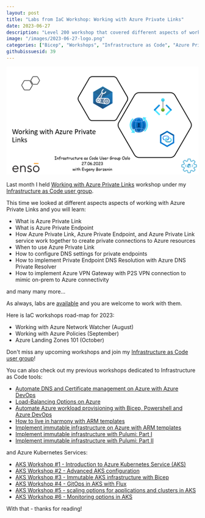 ```yaml
---
layout: post
title: "Labs from IaC Workshop: Working with Azure Private Links"
date: 2023-06-27
description: "Level 200 workshop that covered different aspects of working with Azure Private Links."
image: "/images/2023-06-27-logo.png"
categories: ["Bicep", "Workshops", "Infrastructure as Code", "Azure Private Link", "Azure Private Endpoint", "Azure DNS Private Resolver", "Azure VPN Gateway"]
githubissuesid: 39
---
```


![logo](/images/2023-06-27-logo.png)

Last month I held [Working with Azure Private Links](https://www.meetup.com/infrastructure-as-code-user-group-oslo/events/293893252/) workshop under my [Infrastructure as Code user group](https://www.meetup.com/Infrastructure-As-Code-User-Group-Oslo).

This time we looked at different aspects aspects of working with Azure Private Links and you will learn:

- What is Azure Private Link
- What is Azure Private Endpoint
- How Azure Private Link, Azure Private Endpoint, and Azure Private Link service work together to create private connections to Azure resources
- When to use Azure Private Link
- How to configure DNS settings for private endpoints
- How to implement Private Endpoint DNS Resolution with Azure DNS Private Resolver
- How to implement Azure VPN Gateway with P2S VPN connection to mimic on-prem to Azure connectivity

and many many more...

As always, labs are [available](https://workshops.iac-labs.com/azure-private-links/) and you are welcome to work with them.

Here is IaC workshops road-map for 2023:

- Working with Azure Network Watcher (August)
- Working with Azure Policies (September)
- Azure Landing Zones 101 (October)

Don't miss any upcoming workshops and join my [Infrastructure as Code user group](https://www.meetup.com/Infrastructure-As-Code-User-Group-Oslo)!

You can also check out my previous workshops dedicated to Infrastructure as Code tools:

- [Automate DNS and Certificate management on Azure with Azure DevOps](https://borzenin.com/dns-and-ssl-management-on-azure-with-ado-workshop-labs/)
- [Load-Balancing Options on Azure](https://borzenin.com/azure-load-balancing-options-workshop-labs/)
- [Automate Azure workload provisioning with Bicep, Powershell and Azure DevOps](https://borzenin.com/iac-with-azure-devops-workshop-labs/)
- [How to live in harmony with ARM templates](https://borzenin.com/iac-ws1-labs/)
- [Implement immutable infrastructure on Azure with ARM templates](https://borzenin.com/iac-ws2-labs/)
- [Implement immutable infrastructure with Pulumi: Part I](https://borzenin.com/iac-ws3-labs/)
- [Implement immutable infrastructure with Pulumi: Part II](https://borzenin.com/iac-ws4-labs/)

and Azure Kubernetes Services:

- [AKS Workshop #1 - Introduction to Azure Kubernetes Service (AKS)](https://borzenin.com/azure-kubernetes-service-aks-workshop-1-labs/)
- [AKS Workshop #2 - Advanced AKS configuration](https://borzenin.com/azure-kubernetes-service-aks-workshop-2-labs/)
- [AKS Workshop #3 - Immutable AKS infrastructure with Bicep](https://borzenin.com/azure-kubernetes-service-aks-workshop-3-labs/)
- [AKS Workshop #4 - GitOps in AKS with Flux](https://borzenin.com/azure-kubernetes-service-aks-workshop-4-labs/)
- [AKS Workshop #5 - scaling options for applications and clusters in AKS](https://borzenin.com/azure-kubernetes-service-aks-workshop-5-labs/)
- [AKS Workshop #6 - Monitoring options in AKS](https://borzenin.com/azure-aks-workshop-6-monitoring-options-aks-labs/)

With that - thanks for reading!
